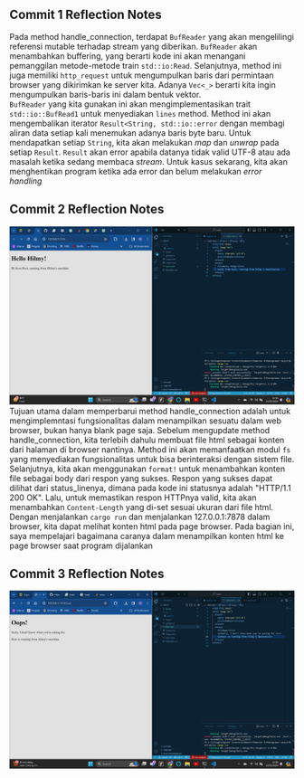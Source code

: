 ## Commit 1 Reflection Notes
Pada method handle_connection, terdapat `BufReader` yang akan mengelilingi referensi mutable terhadap stream yang diberikan. `BufReader` akan menambahkan buffering, yang berarti kode ini akan menangani pemanggilan metode-metode train `std::io:Read`. Selanjutnya, method ini juga memiliki `http_request` untuk mengumpulkan baris dari permintaan browser yang dikirimkan ke server kita. Adanya `Vec<_>` berarti kita ingin mengumpulkan baris-baris ini dalam bentuk vektor. 
<br>
`BufReader` yang kita gunakan ini akan mengimplementasikan trait `std::io::BufRead1` untuk menyediakan `lines` method. Method ini akan mengembalikan iterator `Result<String, std::io::error` dengan membagi aliran data setiap kali menemukan adanya baris byte baru. Untuk mendapatkan setiap `String`, kita akan melakukan *map* dan *unwrap* pada setiap `Result`. `Result` akan error apabila datanya tidak valid UTF-8 atau ada masalah ketika sedang membaca *stream*. Untuk kasus sekarang, kita akan menghentikan program ketika ada error dan belum melakukan *error handling*

## Commit 2 Reflection Notes
![Commit 2 screen capture](/assets/images/commit2.png)
Tujuan utama dalam memperbarui method handle_connection adalah untuk mengimplemntasi fungsionalitas dalam menampilkan sesuatu dalam web browser, bukan hanya blank page saja. Sebelum mengupdate method handle_connection, kita terlebih dahulu membuat file html sebagai konten dari halaman di browser nantinya. Method ini akan memanfaatkan modul `fs` yang menyediakan fungsionalitas untuk bisa berinteraksi dengan sistem file. Selanjutnya, kita akan menggunakan `format!` untuk menambahkan konten file sebagai body dari respon yang sukses. Respon yang sukses dapat dilihat dari status_linenya, dimana pada kode ini statusnya adalah "HTTP/1.1 200 OK". Lalu, untuk memastikan respon HTTPnya valid, kita akan menambahkan `Content-Length` yang di-set sesuai ukuran dari file html. Dengan menjalankan `cargo run` dan menjalankan 127.0.0.1:7878 dalam browser, kita dapat melihat konten html pada page browser. Pada bagian ini, saya mempelajari bagaimana caranya dalam menampilkan konten html ke page browser saat program dijalankan

## Commit 3 Reflection Notes
![Commit 3 screen capture](/assets/images/commit3.png)
